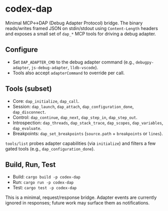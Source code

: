 # codex-dap

Minimal MCP↔DAP (Debug Adapter Protocol) bridge. The binary reads/writes framed JSON on stdin/stdout using `Content-Length` headers and exposes a small set of `dap_*` MCP tools for driving a debug adapter.

## Configure
- Set `DAP_ADAPTER_CMD` to the debug adapter command (e.g., `debugpy-adapter`, `js-debug-adapter`, `lldb-vscode`).
- Tools also accept `adapterCommand` to override per call.

## Tools (subset)
- Core: `dap_initialize`, `dap_call`.
- Session: `dap_launch`, `dap_attach`, `dap_configuration_done`, `dap_disconnect`.
- Control: `dap_continue`, `dap_next`, `dap_step_in`, `dap_step_out`.
- Introspection: `dap_threads`, `dap_stack_trace`, `dap_scopes`, `dap_variables`, `dap_evaluate`.
- Breakpoints: `dap_set_breakpoints` (`source.path` + `breakpoints` or `lines`).

`tools/list` probes adapter capabilities (via `initialize`) and filters a few gated tools (e.g., `dap_configuration_done`).

## Build, Run, Test
- Build: `cargo build -p codex-dap`
- Run: `cargo run -p codex-dap`
- Test: `cargo test -p codex-dap`

This is a minimal, request/response bridge. Adapter events are currently ignored in responses; future work may surface them as notifications.
